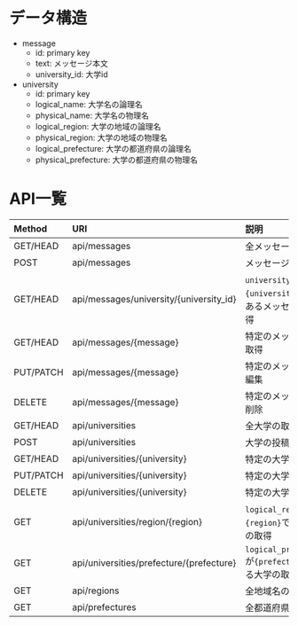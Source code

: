 # データ構造
- message
  - id: primary key
  - text: メッセージ本文
  - university_id: 大学id
- university
  - id: primary key
  - logical_name: 大学名の論理名
  - physical_name: 大学名の物理名
  - logical_region: 大学の地域の論理名
  - physical_region: 大学の地域の物理名
  - logical_prefecture: 大学の都道府県の論理名
  - physical_prefecture: 大学の都道府県の物理名


# API一覧

| Method    | URI                                       |説明|
|:--|:--|:--|
| GET/HEAD  | api/messages                              |全メッセージの取得|
| POST      | api/messages                              |メッセージの投稿|
| GET/HEAD  | api/messages/university/{university_id}   |`university_id`が`{university_id}`であるメッセージの取得|
| GET/HEAD  | api/messages/{message}                    |特定のメッセージの取得|
| PUT/PATCH | api/messages/{message}                    |特定のメッセージの編集|
| DELETE    | api/messages/{message}                    |特定のメッセージの削除|
| GET/HEAD  | api/universities                          |全大学の取得|
| POST      | api/universities                          |大学の投稿|
| GET/HEAD  | api/universities/{university}             |特定の大学の取得|
| PUT/PATCH | api/universities/{university}             |特定の大学の編集|
| DELETE    | api/universities/{university}             |特定の大学の削除|
| GET       | api/universities/region/{region}               |`logical_region`が`{region}`である大学の取得|
| GET       | api/universities/prefecture/{prefecture}       |`logical_prefecture`が`{prefecture}`である大学の取得|
| GET       | api/regions                               |全地域名の取得|
| GET       | api/prefectures                           |全都道府県名の取得|
